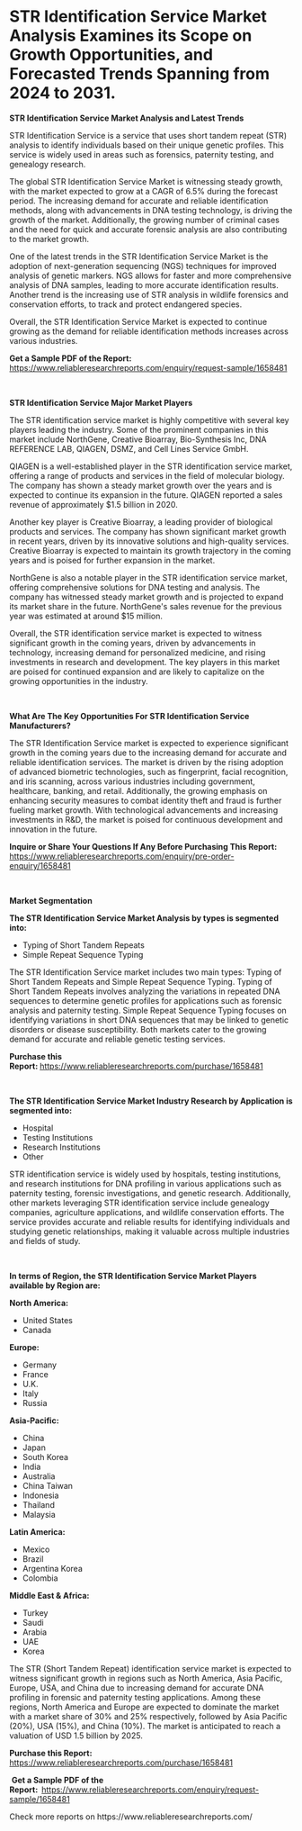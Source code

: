 <p><h1>STR Identification Service Market Analysis Examines its Scope on Growth Opportunities, and Forecasted Trends Spanning from 2024 to 2031.</h1></p><p><strong>STR Identification Service Market Analysis and Latest Trends</strong></p>
<p><p>STR Identification Service is a service that uses short tandem repeat (STR) analysis to identify individuals based on their unique genetic profiles. This service is widely used in areas such as forensics, paternity testing, and genealogy research.</p><p>The global STR Identification Service Market is witnessing steady growth, with the market expected to grow at a CAGR of 6.5% during the forecast period. The increasing demand for accurate and reliable identification methods, along with advancements in DNA testing technology, is driving the growth of the market. Additionally, the growing number of criminal cases and the need for quick and accurate forensic analysis are also contributing to the market growth.</p><p>One of the latest trends in the STR Identification Service Market is the adoption of next-generation sequencing (NGS) techniques for improved analysis of genetic markers. NGS allows for faster and more comprehensive analysis of DNA samples, leading to more accurate identification results. Another trend is the increasing use of STR analysis in wildlife forensics and conservation efforts, to track and protect endangered species.</p><p>Overall, the STR Identification Service Market is expected to continue growing as the demand for reliable identification methods increases across various industries.</p></p>
<p><strong>Get a Sample PDF of the Report:&nbsp;</strong> <a href="https://www.reliableresearchreports.com/enquiry/request-sample/1658481">https://www.reliableresearchreports.com/enquiry/request-sample/1658481</a></p>
<p>&nbsp;</p>
<p><strong>STR Identification Service Major Market Players</strong></p>
<p><p>The STR identification service market is highly competitive with several key players leading the industry. Some of the prominent companies in this market include NorthGene, Creative Bioarray, Bio-Synthesis Inc, DNA REFERENCE LAB, QIAGEN, DSMZ, and Cell Lines Service GmbH.</p><p>QIAGEN is a well-established player in the STR identification service market, offering a range of products and services in the field of molecular biology. The company has shown a steady market growth over the years and is expected to continue its expansion in the future. QIAGEN reported a sales revenue of approximately $1.5 billion in 2020.</p><p>Another key player is Creative Bioarray, a leading provider of biological products and services. The company has shown significant market growth in recent years, driven by its innovative solutions and high-quality services. Creative Bioarray is expected to maintain its growth trajectory in the coming years and is poised for further expansion in the market.</p><p>NorthGene is also a notable player in the STR identification service market, offering comprehensive solutions for DNA testing and analysis. The company has witnessed steady market growth and is projected to expand its market share in the future. NorthGene's sales revenue for the previous year was estimated at around $15 million.</p><p>Overall, the STR identification service market is expected to witness significant growth in the coming years, driven by advancements in technology, increasing demand for personalized medicine, and rising investments in research and development. The key players in this market are poised for continued expansion and are likely to capitalize on the growing opportunities in the industry.</p></p>
<p>&nbsp;</p>
<p><strong>What Are The Key Opportunities For STR Identification Service Manufacturers?</strong></p>
<p><p>The STR Identification Service market is expected to experience significant growth in the coming years due to the increasing demand for accurate and reliable identification services. The market is driven by the rising adoption of advanced biometric technologies, such as fingerprint, facial recognition, and iris scanning, across various industries including government, healthcare, banking, and retail. Additionally, the growing emphasis on enhancing security measures to combat identity theft and fraud is further fueling market growth. With technological advancements and increasing investments in R&D, the market is poised for continuous development and innovation in the future.</p></p>
<p><strong>Inquire or Share Your Questions If Any Before Purchasing This Report:</strong> <a href="https://www.reliableresearchreports.com/enquiry/pre-order-enquiry/1658481">https://www.reliableresearchreports.com/enquiry/pre-order-enquiry/1658481</a></p>
<p>&nbsp;</p>
<p><strong>Market Segmentation</strong></p>
<p><strong>The STR Identification Service Market Analysis by types is segmented into:</strong></p>
<p><ul><li>Typing of Short Tandem Repeats</li><li>Simple Repeat Sequence Typing</li></ul></p>
<p><p>The STR Identification Service market includes two main types: Typing of Short Tandem Repeats and Simple Repeat Sequence Typing. Typing of Short Tandem Repeats involves analyzing the variations in repeated DNA sequences to determine genetic profiles for applications such as forensic analysis and paternity testing. Simple Repeat Sequence Typing focuses on identifying variations in short DNA sequences that may be linked to genetic disorders or disease susceptibility. Both markets cater to the growing demand for accurate and reliable genetic testing services.</p></p>
<p><strong>Purchase this Report:&nbsp;</strong><a href="https://www.reliableresearchreports.com/purchase/1658481">https://www.reliableresearchreports.com/purchase/1658481</a></p>
<p>&nbsp;</p>
<p><strong>The STR Identification Service Market Industry Research by Application is segmented into:</strong></p>
<p><ul><li>Hospital</li><li>Testing Institutions</li><li>Research Institutions</li><li>Other</li></ul></p>
<p><p>STR identification service is widely used by hospitals, testing institutions, and research institutions for DNA profiling in various applications such as paternity testing, forensic investigations, and genetic research. Additionally, other markets leveraging STR identification service include genealogy companies, agriculture applications, and wildlife conservation efforts. The service provides accurate and reliable results for identifying individuals and studying genetic relationships, making it valuable across multiple industries and fields of study.</p></p>
<p>&nbsp;</p>
<p><strong>In terms of Region, the STR Identification Service Market Players available by Region are:</strong></p>
<p>
    <p> <strong> North America: </strong>
        <ul>
            <li>United States</li>
            <li>Canada</li>
        </ul>
        </p> 
    <p> <strong> Europe: </strong>
        <ul>
            <li>Germany</li>
            <li>France</li>
            <li>U.K.</li>
            <li>Italy</li>
            <li>Russia</li>
        </ul>
        </p> 
    <p> <strong> Asia-Pacific: </strong>
        <ul>
            <li>China</li>
            <li>Japan</li>
            <li>South Korea</li>
            <li>India</li>
            <li>Australia</li>
            <li>China Taiwan</li>
            <li>Indonesia</li>
            <li>Thailand</li>
            <li>Malaysia</li>
        </ul>
        </p> 
    <p> <strong> Latin America: </strong>
        <ul>
            <li>Mexico</li>
            <li>Brazil</li>
            <li>Argentina Korea</li>
            <li>Colombia</li>
        </ul>
        </p> 
    <p> <strong> Middle East & Africa: </strong>
        <ul>
            <li>Turkey</li>
            <li>Saudi</li>
            <li>Arabia</li>
            <li>UAE</li>
            <li>Korea</li>
        </ul>
    </p>
    </p>
<p><p>The STR (Short Tandem Repeat) identification service market is expected to witness significant growth in regions such as North America, Asia Pacific, Europe, USA, and China due to increasing demand for accurate DNA profiling in forensic and paternity testing applications. Among these regions, North America and Europe are expected to dominate the market with a market share of 30% and 25% respectively, followed by Asia Pacific (20%), USA (15%), and China (10%). The market is anticipated to reach a valuation of USD 1.5 billion by 2025.</p></p>
<p><strong>Purchase this Report: </strong><a href="https://www.reliableresearchreports.com/purchase/1658481">https://www.reliableresearchreports.com/purchase/1658481</a></p>
<p>&nbsp;<strong>Get a Sample PDF of the Report:&nbsp;&nbsp;</strong><a href="https://www.reliableresearchreports.com/enquiry/request-sample/1658481">https://www.reliableresearchreports.com/enquiry/request-sample/1658481</a></p>
<p><strong></strong></p>
<p>Check more reports on https://www.reliableresearchreports.com/</p>